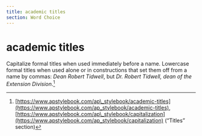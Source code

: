 ```yaml
---
title: academic titles
section: Word Choice
---
```

# academic titles

Capitalize formal titles when used immediately before a name. Lowercase formal titles when used alone or in constructions that set them off from a name by commas: _Dean Robert Tidwell_, but _Dr. Robert Tidwell, dean of the Extension Division_.[^28]

[^28]: [https://www.apstylebook.com/ap\_stylebook/academic-titles](https://www.apstylebook.com/ap_stylebook/academic-titles), [https://www.apstylebook.com/ap\_stylebook/capitalization](https://www.apstylebook.com/ap_stylebook/capitalization) (“Titles” section)